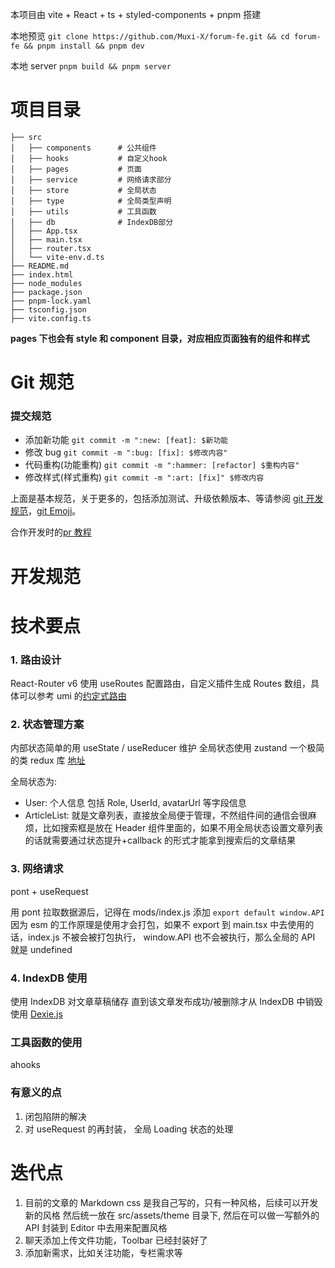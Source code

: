 本项目由 vite + React + ts + styled-components + pnpm 搭建

本地预览 `git clone https://github.com/Muxi-X/forum-fe.git && cd forum-fe && pnpm install && pnpm dev`

本地 server `pnpm build && pnpm server`

# 项目目录

```
├── src
│   ├── components      # 公共组件
│   ├── hooks           # 自定义hook
│   ├── pages           # 页面
│   ├── service         # 网络请求部分
│   ├── store           # 全局状态
│   ├── type            # 全局类型声明
│   ├── utils           # 工具函数
│   ├── db              # IndexDB部分
│   ├── App.tsx
│   ├── main.tsx
│   ├── router.tsx
│   └── vite-env.d.ts
├── README.md
├── index.html
├── node_modules
├── package.json
├── pnpm-lock.yaml
├── tsconfig.json
├── vite.config.ts
```

**pages 下也会有 style 和 component 目录，对应相应页面独有的组件和样式**

# Git 规范

### 提交规范

- 添加新功能 `git commit -m ":new: [feat]: $新功能`
- 修改 bug `git commit -m ":bug: [fix]: $修改内容"`
- 代码重构(功能重构) `git commit -m ":hammer: [refactor] $重构内容"`
- 修改样式(样式重构) `git commit -m ":art: [fix]" $修改内容`

上面是基本规范，关于更多的，包括添加测试、升级依赖版本、等请参阅 [git 开发规范](https://juejin.cn/post/6844903635533594632)，[git Emoji](https://github.com/liuchengxu/git-commit-emoji-cn)。

合作开发时的[pr 教程](https://juejin.cn/post/6949848117072101384)

# 开发规范

# 技术要点

### 1. 路由设计

React-Router v6 使用 useRoutes 配置路由，自定义插件生成 Routes 数组，具体可以参考 umi 的[约定式路由](https://v3.umijs.org/zh-CN/docs/convention-routing)

### 2. 状态管理方案

内部状态简单的用 useState / useReducer 维护
全局状态使用 zustand 一个极简的类 redux 库 [地址](https://github.com/pmndrs/zustand)

全局状态为:

- User: 个人信息 包括 Role, UserId, avatarUrl 等字段信息
- ArticleList: 就是文章列表，直接放全局便于管理，不然组件间的通信会很麻烦，比如搜索框是放在 Header 组件里面的，如果不用全局状态设置文章列表的话就需要通过状态提升+callback 的形式才能拿到搜索后的文章结果

### 3. 网络请求

pont + useRequest

用 pont 拉取数据源后，记得在 mods/index.js 添加 `export default window.API`
因为 esm 的工作原理是使用才会打包，如果不 export 到 main.tsx 中去使用的话，index.js 不被会被打包执行， window.API 也不会被执行，那么全局的 API 就是 undefined

### 4. IndexDB 使用

使用 IndexDB 对文章草稿储存 直到该文章发布成功/被删除才从 IndexDB 中销毁 使用 [Dexie.js](https://dexie.org/)

### 工具函数的使用

ahooks

### 有意义的点

1. 闭包陷阱的解决
2. 对 useRequest 的再封装， 全局 Loading 状态的处理

# 迭代点

1. 目前的文章的 Markdown css 是我自己写的，只有一种风格，后续可以开发新的风格 然后统一放在 src/assets/theme 目录下, 然后在可以做一写额外的 API 封装到 Editor 中去用来配置风格
2. 聊天添加上传文件功能，Toolbar 已经封装好了
3. 添加新需求，比如关注功能，专栏需求等
